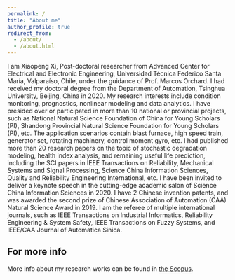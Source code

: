```yaml
---
permalink: /
title: "About me"
author_profile: true
redirect_from: 
  - /about/
  - /about.html
---
```


I am Xiaopeng Xi, Post-doctoral researcher from Advanced Center for Electrical and Electronic Engineering, Universidad Técnica Federico Santa María, Valparaíso, Chile, under the guidance of Prof. Marcos Orchard. I had received my doctoral degree from the Department of Automation, Tsinghua University, Beijing, China in 2020.
My research interests include condition monitoring, prognostics, nonlinear modeling and data analytics. I have presided over or participated in more than 10 national or provincial projects, such as National Natural Science Foundation of China for Young Scholars (PI), Shandong Provincial Natural Science Foundation for Young Scholars (PI), etc. The application scenarios contain blast furnace, high speed train, generator set, rotating machinery, control moment gyro, etc.
I had published more than 20 research papers on the topic of stochastic degradation modeling, health index analysis, and remaining useful life prediction, including the SCI papers in IEEE Transactions on Reliability, Mechanical Systems and Signal Processing, Science China Information Sciences, Quality and Reliability Engineering International, etc. I have been invited to deliver a keynote speech in the cutting-edge academic salon of Science China Information Sciences in 2020. I have 2 Chinese invention patents, and was awarded the second prize of Chinese Association of Automation (CAA) Natural Science Award in 2019. I am the referee of multiple international journals, such as IEEE Transactions on Industrial Informatics, Reliability Engineering & System Safety, IEEE Transactions on Fuzzy Systems, and IEEE/CAA Journal of Automatica Sinica.

For more info
------
More info about my research works can be found in [the Scopus](https://www.scopus.com/authid/detail.uri?authorId=57194855859).
